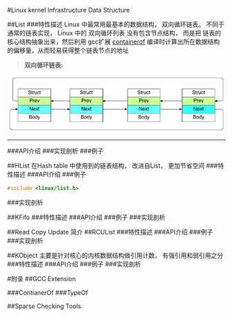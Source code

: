 #Linux kernel Infrastructure Data Structure     

##List
###特性描述
Linux 中最常用最基本的数据结构， 双向循环链表。 不同于通常的链表实现， Linux 中的 双向循环列表 没有包含节点结构， 而是把 链表的核心结构抽象出来，然后利用 gcc扩展 [containerof](#contianerof) 编译时计算出所在数据结构的偏移量，从而轻易获得整个链表节点的地址
   
     
    
>  **双向循环链表:**      

![alt text](./pics/Linux_List.png "双向循环链表")    



----------   


###API介绍
###实现剖析
###例子


##HList
在Hash table 中使用到的链表结构， 改进自List， 更加节省空间
###特性描述
###API介绍
###例子
```c
#include <linux/list.h>
```
###实现剖析

##KFifo
###特性描述
###API介绍
###例子
###实现剖析

##Read Copy Update 简介
##RCUList
###特性描述
###API介绍
###例子
###实现剖析

##KObject
主要是针对核心的内核数据结构做引用计数， 有强引用和弱引用之分
###特性描述
###API介绍
###例子
###实现剖析


#附录
##GCC Extension 

###ContianerOf 
###TypeOf

##Sparse Checking Tools 


